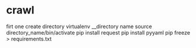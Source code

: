 # crawl

firt one create directory 
virtualenv __directory name
source directory_name/bin/activate
pip install request
pip install pyyaml
pip freeze > requirements.txt
